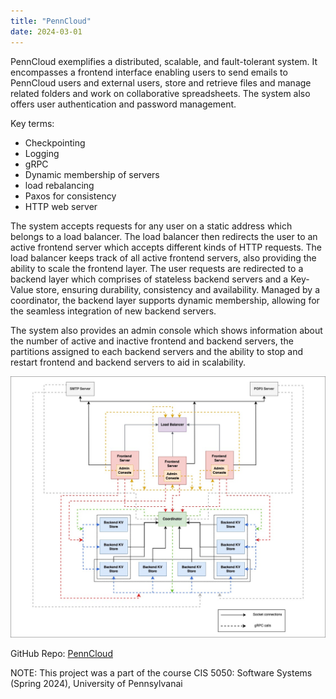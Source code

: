 ```yaml
---
title: "PennCloud"
date: 2024-03-01
---
```


PennCloud exemplifies a distributed, scalable, and fault-tolerant system. It encompasses a frontend interface enabling users to send emails to PennCloud users and external users, store and retrieve files and manage related folders and work on collaborative spreadsheets. The system also offers user authentication and password management.

Key terms:
- Checkpointing
- Logging
- gRPC
- Dynamic membership of servers
- load rebalancing
- Paxos for consistency
- HTTP web server

The system accepts requests for any user on a static address which belongs to a load balancer. The load balancer then redirects the user to an active frontend server which accepts different kinds of HTTP requests. The load balancer keeps track of all active frontend servers, also providing the ability to scale the frontend layer. The user requests are redirected to a backend layer which comprises of stateless backend servers and a Key-Value store, ensuring durability, consistency and availability. Managed by a coordinator, the backend layer supports dynamic membership, allowing for the seamless integration of new backend servers.

The system also provides an admin console which shows information about the number of active and inactive frontend and backend servers, the partitions assigned to each backend servers and the ability to stop and restart frontend and backend servers to aid in scalability.

![System Architecture](system_arch.jpg)

GitHub Repo: [PennCloud](https://github.com/sahilparekh08/PennCloud)

NOTE: This project was a part of the course CIS 5050: Software Systems (Spring 2024), University of Pennsylvanai
